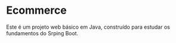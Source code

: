 # Ecommerce

Este é um projeto web básico em Java, construído para estudar os fundamentos do Srping Boot.  